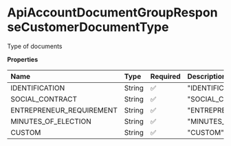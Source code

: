 # ApiAccountDocumentGroupResponseCustomerDocumentType

Type of documents

**Properties**

| Name                     | Type   | Required | Description                |
| :----------------------- | :----- | :------- | :------------------------- |
| IDENTIFICATION           | String | ✅       | "IDENTIFICATION"           |
| SOCIAL_CONTRACT          | String | ✅       | "SOCIAL_CONTRACT"          |
| ENTREPRENEUR_REQUIREMENT | String | ✅       | "ENTREPRENEUR_REQUIREMENT" |
| MINUTES_OF_ELECTION      | String | ✅       | "MINUTES_OF_ELECTION"      |
| CUSTOM                   | String | ✅       | "CUSTOM"                   |

<!-- This file was generated by liblab | https://liblab.com/ -->
